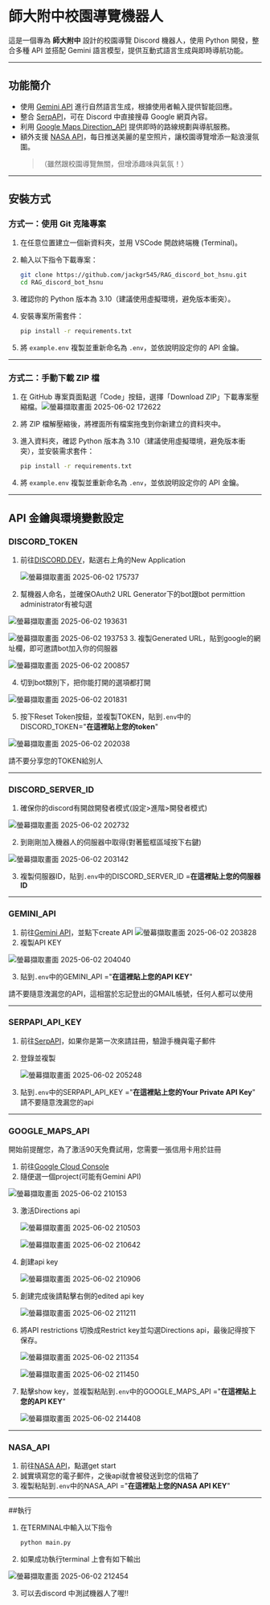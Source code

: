 # 師大附中校園導覽機器人

這是一個專為 **師大附中** 設計的校園導覽 Discord 機器人，使用 Python 開發，整合多種 API 並搭配 Gemini 語言模型，提供互動式語言生成與即時導航功能。

---

## 功能簡介

- 使用 [Gemini API](https://aistudio.google.com/apikey) 進行自然語言生成，根據使用者輸入提供智能回應。
- 整合 [SerpAPI](https://serpapi.com/)，可在 Discord 中直接搜尋 Google 網頁內容。
- 利用 [Google Maps Direction_API]([https://developers.google.com/maps](https://developers.google.com/maps/documentation/directions/?hl=zh_TW)) 提供即時的路線規劃與導航服務。
- 額外支援 [NASA API](https://api.nasa.gov/)，每日推送美麗的星空照片，讓校園導覽增添一點浪漫氛圍。  
  > （雖然跟校園導覽無關，但增添趣味與氣氛！）

---

## 安裝方式

### 方式一：使用 Git 克隆專案

1. 在任意位置建立一個新資料夾，並用 VSCode 開啟終端機 (Terminal)。
2. 輸入以下指令下載專案：

    ```bash
    git clone https://github.com/jackgr545/RAG_discord_bot_hsnu.git
    cd RAG_discord_bot_hsnu
    ```

3. 確認你的 Python 版本為 3.10（建議使用虛擬環境，避免版本衝突）。
4. 安裝專案所需套件：

    ```bash
    pip install -r requirements.txt
    ```

5. 將 `example.env` 複製並重新命名為 `.env`，並依說明設定你的 API 金鑰。

---

### 方式二：手動下載 ZIP 檔

1. 在 GitHub 專案頁面點選「Code」按鈕，選擇「Download ZIP」下載專案壓縮檔。![螢幕擷取畫面 2025-06-02 172622](https://github.com/user-attachments/assets/50767b45-94d0-407f-ae28-b5d03bc4950c)

2. 將 ZIP 檔解壓縮後，將裡面所有檔案拖曳到你新建立的資料夾中。

3. 進入資料夾，確認 Python 版本為 3.10（建議使用虛擬環境，避免版本衝突），並安裝需求套件：

    ```bash
    pip install -r requirements.txt
    ```

4. 將 `example.env` 複製並重新命名為 `.env`，並依說明設定你的 API 金鑰。

---

## API 金鑰與環境變數設定

### DISCORD_TOKEN
1. 前往[DISCORD.DEV](https://discord.com/developers/applications)，點選右上角的New Application
   
   ![螢幕擷取畫面 2025-06-02 175737](https://github.com/user-attachments/assets/7d9db1a4-a064-4433-b796-e44fd0a703ea)
   
2. 幫機器人命名，並確保OAuth2 URL Generator下的bot跟bot permittion administrator有被勾選
   
  ![螢幕擷取畫面 2025-06-02 193631](https://github.com/user-attachments/assets/0f090ffc-fc99-4a9f-8ae7-469dad2a4e2f)
  
  ![螢幕擷取畫面 2025-06-02 193753](https://github.com/user-attachments/assets/09c7114d-7a80-49ec-bdf2-579f9b5c641b)
3. 複製Generated URL，貼到google的網址欄，即可邀請bot加入你的伺服器
   
  ![螢幕擷取畫面 2025-06-02 200857](https://github.com/user-attachments/assets/1ce2a407-1dba-45ff-ad77-d68e99dabe54)
  
4. 切到bot類別下，把你能打開的選項都打開
   
  ![螢幕擷取畫面 2025-06-02 201831](https://github.com/user-attachments/assets/706b6541-08df-4f6e-a957-fce7ab65adbb)

5. 按下Reset Token按鈕，並複製TOKEN，貼到`.env`中的DISCORD_TOKEN="**在這裡貼上您的token**"
   
  ![螢幕擷取畫面 2025-06-02 202038](https://github.com/user-attachments/assets/3dc2b358-e7fa-4551-bb76-0a4f1cffe564)
  
  請不要分享您的TOKEN給別人

---

### DISCORD_SERVER_ID

1. 確保你的discord有開啟開發者模式(設定>進階>開發者模式)

![螢幕擷取畫面 2025-06-02 202732](https://github.com/user-attachments/assets/554650d0-40d8-4e34-8fed-215903e0714c)

2. 到剛剛加入機器人的伺服器中取得(對著籃框區域按下右鍵)

![螢幕擷取畫面 2025-06-02 203142](https://github.com/user-attachments/assets/889df7b7-112b-4f21-884b-552b034b1fff)

3. 複製伺服器ID，貼到`.env`中的DISCORD_SERVER_ID =**在這裡貼上您的伺服器ID**

---

### GEMINI_API
1. 前往[Gemini API](https://aistudio.google.com/apikey)，並點下create API
   ![螢幕擷取畫面 2025-06-02 203828](https://github.com/user-attachments/assets/04cdc7be-0121-4b72-b801-9c83e4f91e29)
2. 複製API KEY
   
  ![螢幕擷取畫面 2025-06-02 204040](https://github.com/user-attachments/assets/920d3ba3-c6a6-4316-93f3-43043440e9c1)

3. 貼到`.env`中的GEMINI_API ="**在這裡貼上您的API KEY**"
   
  請不要隨意洩漏您的API，這相當於忘記登出的GMAIL帳號，任何人都可以使用

---

### SERPAPI_API_KEY
1. 前往[SerpAPI](https://serpapi.com/)，如果你是第一次來請註冊，驗證手機與電子郵件
   
2. 登錄並複製
   
   ![螢幕擷取畫面 2025-06-02 205248](https://github.com/user-attachments/assets/b6ed269c-f804-4aa1-8144-db0d2f7b2117)
   
3. 貼到`.env`中的SERPAPI_API_KEY ="**在這裡貼上您的Your Private API Key**"
  請不要隨意洩漏您的api

---
### GOOGLE_MAPS_API
開始前提醒您，為了激活90天免費試用，您需要一張信用卡用於註冊
1. 前往[Google Cloud Console](https://console.cloud.google.com/apis/dashboard)
2. 隨便選一個project(可能有Gemini API)
   
  ![螢幕擷取畫面 2025-06-02 210153](https://github.com/user-attachments/assets/33e35a48-6ab3-41cc-9b36-7f6960f77848)

3. 激活Directions api
   
   ![螢幕擷取畫面 2025-06-02 210503](https://github.com/user-attachments/assets/4f08f15d-e8bc-477d-9d1c-c509e0550b5b)
   
   ![螢幕擷取畫面 2025-06-02 210642](https://github.com/user-attachments/assets/268c1b0c-bf05-4f59-a144-a26e860c92df)
   
4. 創建api key
   
   ![螢幕擷取畫面 2025-06-02 210906](https://github.com/user-attachments/assets/c041a638-208a-4e2a-bacc-046b39e40cf4)
   
5. 創建完成後請點擊右側的edited api key
   
   ![螢幕擷取畫面 2025-06-02 211211](https://github.com/user-attachments/assets/af1d3853-2caf-45ba-9f3e-2c35ef3bc060)
   
6. 將API restrictions 切換成Restrict key並勾選Directions api，最後記得按下保存。
   
   ![螢幕擷取畫面 2025-06-02 211354](https://github.com/user-attachments/assets/4ef2fb38-410e-4a84-a71c-737a483e0b71)
   
   ![螢幕擷取畫面 2025-06-02 211450](https://github.com/user-attachments/assets/ea60e6dd-2ea6-43ca-82fc-7958b935533f)
   
8. 點擊show key，並複製粘貼到`.env`中的GOOGLE_MAPS_API ="**在這裡貼上您的API KEY**"
   
    ![螢幕擷取畫面 2025-06-02 214408](https://github.com/user-attachments/assets/2ba93e86-be76-4ce0-9abf-d81058b6a4b5)

---

### NASA_API

1. 前往[NASA API](https://api.nasa.gov/)，點選get start
2. 誠實填寫您的電子郵件，之後api就會被發送到您的信箱了
3. 複製粘貼到`.env`中的NASA_API ="**在這裡貼上您的NASA API KEY**"

----
##執行

1. 在TERMINAL中輸入以下指令
   
    ```bash
    python main.py
    ```
    
2. 如果成功執行terminal 上會有如下輸出

  ![螢幕擷取畫面 2025-06-02 212454](https://github.com/user-attachments/assets/9bdd9672-bf0f-4764-b8af-54bdd303a260)

3. 可以去discord 中測試機器人了喔!!

